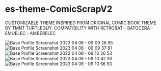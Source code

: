 # es-theme-ComicScrapV2
CUSTOMIZABLE THEME INSPIRED FROM ORIGINAL COMIC BOOK THEME BY TMNT TURTLEGUY.
COMPATIBILITY WITH RETROBAT - BATOCERA - EMUELEC - AMBERELEC

![Base Profile Screenshot 2023 04 08 - 09 09 26 65](https://user-images.githubusercontent.com/59354081/230708542-a73f2229-dd15-4dca-ad2c-96b9dcc3456d.png)
![Base Profile Screenshot 2023 04 08 - 09 09 37 81](https://user-images.githubusercontent.com/59354081/230708548-fb8e5a97-6729-4f53-8bbb-3a121fce657d.png)
![Base Profile Screenshot 2023 04 08 - 09 10 26 53](https://user-images.githubusercontent.com/59354081/230708550-d35cd716-4ec3-4eb8-b8e4-cbde64a91d75.png)
![Base Profile Screenshot 2023 04 08 - 09 10 42 30](https://user-images.githubusercontent.com/59354081/230708555-706ea002-d1e1-4225-89bd-dfa919b7d429.png)
![Base Profile Screenshot 2023 04 08 - 09 10 56 53](https://user-images.githubusercontent.com/59354081/230708557-2367801e-0e66-4e49-a6b7-15ca46bd5293.png)
